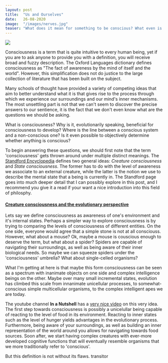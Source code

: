 ```yaml
---
layout: post
title:  "Us and Ourselves"
date:   26-08-2020
image:  "/images/nerves.jpg"
teaser: "What does it mean for something to be conscious? What even is consciousness? How does our brain give rise to it?"
---
```

<img src="{{ site.baseurl }}/images/nerves.jpg" class="fit image">

Consciousness is a term that is quite intuitive to every human being, yet if you are to ask anyone to provide you with a definition, you will receive broad and fuzzy description. The Oxford Languages dictionary defines consciousness as "The fact of awareness by the mind of itself and the world". However, this simplification does not do justice to the large collection of literature that has been built on the subject.

Many schools of thought have provided a variety of competing ideas that aim to better understand what it is that gives rise to the process through which we experience our surroundings and our mind's inner mechanisms. The most unsettling part is not that we can't seem to discover the precise answers to our sentience, it is the fact that we don't even know what are the questions we should be asking.

What is consciousness? Why is it, evolutionarily speaking, beneficial for consciousness to develop? Where is the line between a conscious system and a non-conscious one? Is it even possible to objectively determine whether anything is conscious?

To begin answering these questions, we should first note that the term 'consciousness' gets thrown around under multiple distinct meanings. The <a href="https://plato.stanford.edu/entries/consciousness/#ConCon">Standford Encyclopedia</a> defines two general ideas: _Creature consciousness_ and _State consciousness_. The former has to do with the level of awareness we associate to an external creature, while the latter is the notion we use to describe the mental state that a being is currently in.  The Standford page goes into much deeper detail that I can possibly explore in this post, and I recommend you give it a read if your want a nice introduction into this field of philosphy.


#### <u>Creature consciousness and the evolutionary perspective</u>
Lets say we define consciousness as awareness of one's environment and it's internal states. Perhaps a simpler way to explore consciousness is by trying to comparing the levels of consciousness of different entities. On the one side, everyone would agree that a simple stone is not at all consciouss. However, what about a mouse? Ok, maybe a mouse is couscious enough to deserve the term, but what about a spider? Spiders are capable of navigating their surroundings, as well as being aware of their inner biological needs. So maybe we can squeeze spiders under the 'consciousness' umbrella? What about single-celled organisms? 

What I'm getting at here is that maybe this form consciousness can be seen as a spectrum with inanimate objects on one side and complex intelligence beings on the other. Maybe over many small incremental states, evolution has climbed this scale from innanimate unicellular processes, to somewhat-conscious simple multicellular organisms, to the complex intelligent apes we are today.

The youtube channel **In a Nutshell** has a <a href="https://youtu.be/H6u0VBqNBQ8">very nice video</a> on this very idea. The first step towards consciousness is possibly a unicelullar being capable of reacting to the level of food in its environment. Reacting to inner states such as the level of hunger yields advantages in the evolutionary process. Furthermore, being aware of your surroundings, as well as building an inner representation of the world around you allows for navigating towards food sources. Soon after, we start having complex creatures with ever-more developed cognitive functions that will eventually resemble organisms that we more traditionally refer to 'conscious'.

But this definition is not without its flaws. transitor
